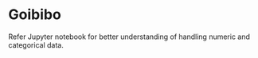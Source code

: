 # Goibibo

Refer Jupyter notebook for better understanding of handling numeric and categorical data.
